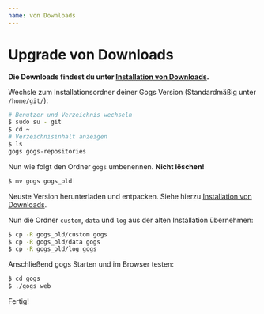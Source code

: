 ```yaml
---
name: von Downloads
---
```


# Upgrade von Downloads

**Die Downloads findest du unter [Installation von Downloads](/docs/installation/install_from_binary).**

Wechsle zum Installationsordner deiner Gogs Version (Standardmäßig unter `/home/git/`):

```bash
# Benutzer und Verzeichnis wechseln
$ sudo su - git
$ cd ~
# Verzeichnisinhalt anzeigen
$ ls
gogs gogs-repositories
```

Nun wie folgt den Ordner `gogs` umbenennen. **Nicht löschen!**

```bash
$ mv gogs gogs_old
```

Neuste Version herunterladen und entpacken. Siehe hierzu [Installation von Downloads](/docs/installation/install_from_binary).

Nun die Ordner `custom`, `data` und `log` aus der alten Installation übernehmen:

```bash
$ cp -R gogs_old/custom gogs
$ cp -R gogs_old/data gogs
$ cp -R gogs_old/log gogs
```

Anschließend gogs Starten und im Browser testen:

```bash
$ cd gogs
$ ./gogs web
```

Fertig!
